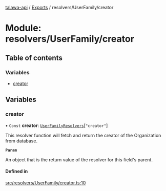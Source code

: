 [talawa-api](../README.md) / [Exports](../modules.md) / resolvers/UserFamily/creator

# Module: resolvers/UserFamily/creator

## Table of contents

### Variables

- [creator](resolvers_UserFamily_creator.md#creator)

## Variables

### creator

• `Const` **creator**: [`UserFamilyResolvers`](types_generatedGraphQLTypes.md#userfamilyresolvers)[``"creator"``]

This resolver function will fetch and return the creator of the Organization from database.

**`Param`**

An object that is the return value of the resolver for this field's parent.

#### Defined in

[src/resolvers/UserFamily/creator.ts:10](https://github.com/PalisadoesFoundation/talawa-api/blob/4c7d3ea/src/resolvers/UserFamily/creator.ts#L10)
